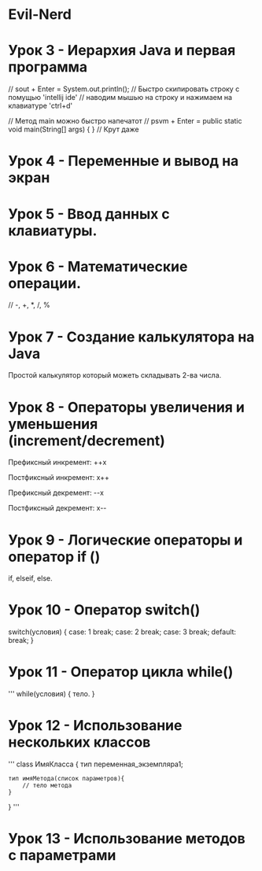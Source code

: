 # Evil-Nerd
# Урок 3 - Иерархия Java и первая программа

// sout + Enter = System.out.println();
// Быстро скипировать строку с помущью 'intellij ide'
// наводим мышью на строку и нажимаем на клавиатуре 'ctrl+d'

// Метод main можно быстро напечатот
// psvm + Enter = public static void main(String[] args) { }
// Крут даже

# Урок 4 - Переменные и вывод на экран

# Урок 5 - Ввод данных с клавиатуры. 

# Урок 6 - Математические операции.
// -, +, *, /, %

# Урок 7 - Создание калькулятора на Java
Простой калькулятор который можеть складывать 2-ва числа. 


# Урок 8 - Операторы увеличения и уменьшения (increment/decrement)
Префиксный инкремент: 
++x

Постфиксный инкремент: 
x++ 

Префиксный декремент:
--x

Постфиксный декремент:
x--

# Урок 9 - Логические операторы и оператор if ()
if, elseif, else. 


# Урок 10 - Оператор switch()
switch(условия)
{
	case: 1 break;
	case: 2 break; 
	case: 3 break; 
	default: break; 
}

# Урок 11 - Оператор цикла while()
'''
while(условия)
{
	тело. 
}
# Урок 12 - Использование нескольких классов

'''
class ИмяКласса {
    тип переменная_экземпляра1;
    
    тип имяМетода(список параметров){
        // тело метода
    }
}
'''

# Урок 13 - Использование методов с параметрами

 